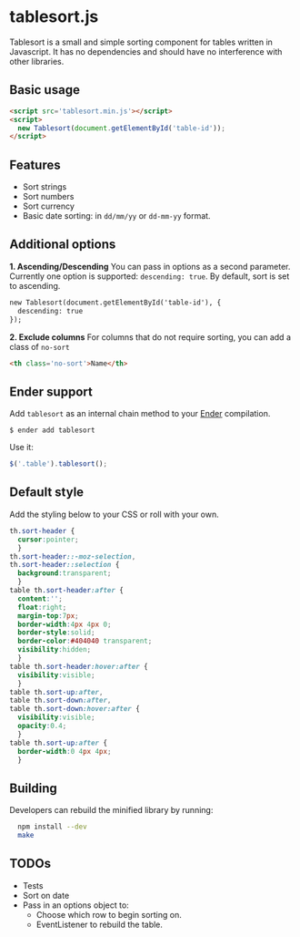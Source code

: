 # tablesort.js

Tablesort is a small and simple sorting component for tables written in Javascript. It has no dependencies and should have no interference with other libraries.

## Basic usage

``` html
<script src='tablesort.min.js'></script>
<script>
  new Tablesort(document.getElementById('table-id'));
</script>
```
## Features

* Sort strings
* Sort numbers
* Sort currency
* Basic date sorting: in `dd/mm/yy` or `dd-mm-yy` format.

## Additional options

__1. Ascending/Descending__
You can pass in options as a second parameter. Currently one option is supported: `descending: true`. By default, sort is set to ascending.

``` html
new Tablesort(document.getElementById('table-id'), {
  descending: true
});
```

__2. Exclude columns__
For columns that do not require sorting, you can add a class of `no-sort`
``` html
<th class='no-sort'>Name</th>
```

## Ender support

Add `tablesort` as an internal chain method to your [Ender](http://ender.no.de) compilation.

    $ ender add tablesort

Use it:

``` js
$('.table').tablesort();
```

## Default style
Add the styling below to your CSS or roll with your own.

``` css
th.sort-header {
  cursor:pointer;
  }
th.sort-header::-moz-selection,
th.sort-header::selection {
  background:transparent;
  }
table th.sort-header:after {
  content:'';
  float:right;
  margin-top:7px;
  border-width:4px 4px 0;
  border-style:solid;
  border-color:#404040 transparent;
  visibility:hidden;
  }
table th.sort-header:hover:after {
  visibility:visible;
  }
table th.sort-up:after,
table th.sort-down:after,
table th.sort-down:hover:after {
  visibility:visible;
  opacity:0.4;
  }
table th.sort-up:after {
  border-width:0 4px 4px;
  }
```

## Building

Developers can rebuild the minified library by running:

``` bash
  npm install --dev
  make
```

## TODOs

* Tests
* Sort on date
* Pass in an options object to:
  - Choose which row to begin sorting on.
  - EventListener to rebuild the table.
